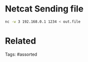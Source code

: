 # Netcat Sending file
```bash
nc -w 3 192.168.0.1 1234 < out.file
```

# Related

Tags:
    #assorted
